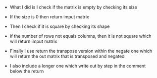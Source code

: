 - What I did is I check if the matrix is empty by checking its size
- If the size is 0 then return imput matrix 

- Then I check if it is square by checking its shape 
- if the number of rows not equals columns, then it is not square which will return imput matrix

- Finally I use return the transpose version within the negate one which will return the out matrix that is transposed and negated
- I also include a longer one which write out by step in the comment below the return
